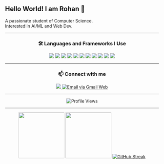 ## Hello World! I am Rohan 👋  
A passionate student of Computer Science.  
Interested in AI/ML and Web Dev.  

<!--
**ro-lex404/ro-lex404** is a ✨ _special_ ✨ repository because its `README.md` (this file) appears on your GitHub profile.
-->

---

<div align="center">
  <h3>🛠️ Languages and Frameworks I Use</h3>
  <img src="https://img.shields.io/badge/Python-3776AB?style=for-the-badge&logo=python&logoColor=white" />
  <img src="https://img.shields.io/badge/Jupyter-F37626?style=for-the-badge&logo=jupyter&logoColor=white" />
  <img src="https://img.shields.io/badge/Scikit--learn-F7931E?style=for-the-badge&logo=scikit-learn&logoColor=white" />
  <img src="https://img.shields.io/badge/HTML5-E34F26?style=for-the-badge&logo=html5&logoColor=white" />
  <img src="https://img.shields.io/badge/CSS-639?style=for-the-badge&logo=css&logoColor=fff" />
  <img src="https://img.shields.io/badge/JavaScript-F7DF1E?style=for-the-badge&logo=javascript&logoColor=black" />
  <img src="https://img.shields.io/badge/Git-F05032?style=for-the-badge&logo=git&logoColor=white" />
  <img src="https://img.shields.io/badge/MySQL-4479A1?style=for-the-badge&logo=mysql&logoColor=white" />
  <img src="https://img.shields.io/badge/MongoDB-47A248?style=for-the-badge&logo=mongodb&logoColor=white" />
  <img src="https://img.shields.io/badge/Firebase-FFCA28?style=for-the-badge&logo=firebase&logoColor=black" />
  <img src="https://img.shields.io/badge/C-00599C?style=for-the-badge&logo=c&logoColor=white" />
</div>

---

<div align="center">
  <h3>📫 Connect with me</h3>
  <a href="https://www.linkedin.com/in/rohan-alex-bimal-88192a279/">
    <img src="https://img.shields.io/badge/LinkedIn-0A66C2?style=for-the-badge&logo=linkedin&logoColor=white" />
  </a>
  <a href="https://mail.google.com/mail/?view=cm&to=rohanalex135%40gmail.com&su=Hello%20Rohan&body=Hi%20Rohan%2C%0A">
    <img src="https://img.shields.io/badge/Gmail%20(via%20web)-EA4335?style=for-the-badge&logo=gmail&logoColor=white" alt="Email via Gmail Web" />
  </a>
</div>

---

<div align="center">
  <img src="https://komarev.com/ghpvc/?username=ro-lex404&style=for-the-badge" alt="Profile Views"/>
</div>

---

<p align="center">
  <img src="https://github-readme-stats.vercel.app/api?username=ro-lex404&show_icons=true&theme=tokyonight" height="150"/>
  <img src="https://github-readme-stats.vercel.app/api/top-langs/?username=ro-lex404&layout=compact&theme=tokyonight" height="150"/>
  <a href="https://git.io/streak-stats"><img src="https://github-readme-streak-stats-neon-two.vercel.app?user=ro-lex404&theme=tokyonight" alt="GitHub Streak" /></a>
</p>
